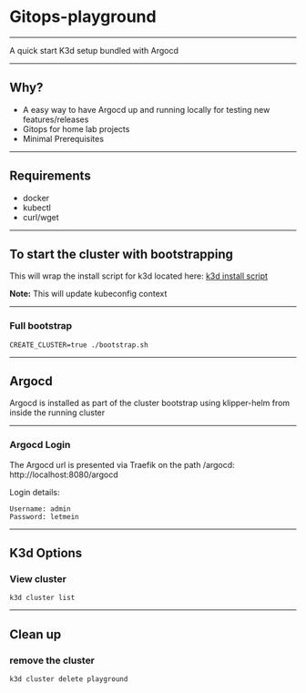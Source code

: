 # Gitops-playground

----
A quick start K3d setup bundled with Argocd

----

## Why?
- A easy way to have Argocd up and running locally for testing new features/releases
- Gitops for home lab projects
- Minimal Prerequisites 

----
## Requirements

- docker
- kubectl
- curl/wget

----
## To start the cluster with bootstrapping
This will wrap the install script for k3d located here: [k3d install script](https://github.com/rancher/k3d#get)

**Note:** This will update kubeconfig context 

----
### Full bootstrap
```
CREATE_CLUSTER=true ./bootstrap.sh 
```

----
## Argocd
Argocd is installed as part of the cluster bootstrap using klipper-helm from inside the running cluster

----
### Argocd Login
The Argocd url is presented via Traefik on the path /argocd: http://localhost:8080/argocd

Login details:
```
Username: admin
Password: letmein
```

----
## K3d Options


### View cluster
```
k3d cluster list
```

----
## Clean up

### remove the cluster

```
k3d cluster delete playground
```


